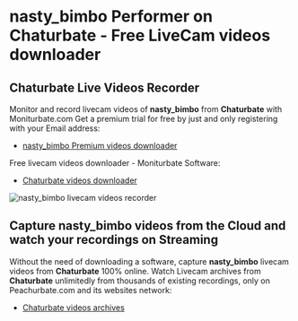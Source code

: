 # nasty_bimbo Performer on Chaturbate - Free LiveCam videos downloader

## Chaturbate Live Videos Recorder

Monitor and record livecam videos of **nasty_bimbo** from **Chaturbate** with Moniturbate.com
Get a premium trial for free by just and only registering with your Email address:
* [nasty_bimbo Premium videos downloader](https://moniturbate.com/request-demo-licence-key.html)

Free livecam videos downloader - Moniturbate Software:
* [Chaturbate videos downloader](https://moniturbate.com/moniturbate-download-software.html)

![nasty_bimbo livecam videos recorder](https://peachurnet.com/templates/moniturbate-software.png)


## Capture nasty_bimbo videos from the Cloud and watch your recordings on Streaming

Without the need of downloading a software, capture **nasty_bimbo** livecam videos from **Chaturbate** 100% online.
Watch Livecam archives from **Chaturbate** unlimitedly from thousands of existing recordings, only on Peachurbate.com and its websites network:
* [Chaturbate videos archives](https://peachurnet.com/)